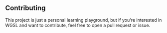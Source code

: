 ## Contributing
This project is just a personal learning playground, but if you're interested in WGSL and want to contribute, feel free to open a pull request or issue.

